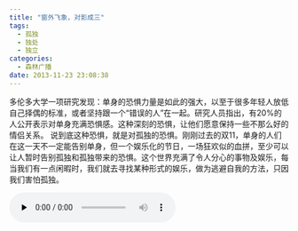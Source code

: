 ```yaml
---
title: "窗外飞象，对影成三"
tags:
  - 孤独
  - 独处
  - 独立
categories:
  - 森林广播
date: 2013-11-23 23:08:38
---
```


多伦多大学一项研究发现：单身的恐惧力量是如此的强大，以至于很多年轻人放低自己择偶的标准，或者坚持跟一个“错误的人”在一起。研究人员指出，有20%的人公开表示对单身充满恐惧感。这种深刻的恐惧，让他们愿意保持一些不那么好的情侣关系。 说到底这种恐惧，就是对孤独的恐惧。刚刚过去的双11，单身的人们在这一天不一定能告别单身，但一个娱乐化的节日，一场狂欢似的血拼，至少可以让人暂时告别孤独和孤独带来的恐惧。这个世界充满了令人分心的事物及娱乐，每当我们有一点闲暇时，我们就去寻找某种形式的娱乐，做为逃避自我的方法，只因我们害怕孤独。   

<audio id="audio" controls="" preload="none">
  <source id="mp3" src="http://www.coletree.com/radio/coletree_radio_066.mp3">
</audio>